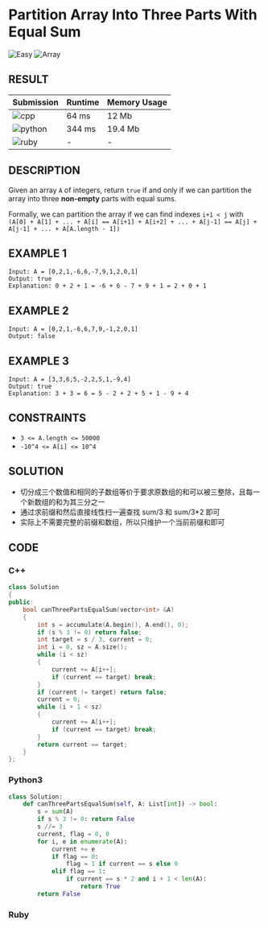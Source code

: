 # Partition Array Into Three Parts With Equal Sum

![Easy](https://img.shields.io/badge/-Easy-5cb85c.svg) ![Array](https://img.shields.io/badge/数组-Array-007ec6.svg)

## RESULT

| Submission                                                         | Runtime | Memory Usage |
| ------------------------------------------------------------------ | ------- | ------------ |
| ![cpp](https://img.shields.io/badge/leetcode1013-cpp-f34b7d.svg)   | 64 ms   | 12 Mb        |
| ![python](https://img.shields.io/badge/leetcode1013-py-3572A5.svg) | 344 ms  | 19.4 Mb      |
| ![ruby](https://img.shields.io/badge/leetcode1013-rb-701516.svg)   | -       | -            |

## DESCRIPTION

Given an array `A` of integers, return `true` if and only if we can partition the array into three **non-empty** parts with equal sums.

Formally, we can partition the array if we can find indexes `i+1 < j` with `(A[0] + A[1] + ... + A[i] == A[i+1] + A[i+2] + ... + A[j-1] == A[j] + A[j-1] + ... + A[A.length - 1])`

## EXAMPLE 1

```plain
Input: A = [0,2,1,-6,6,-7,9,1,2,0,1]
Output: true
Explanation: 0 + 2 + 1 = -6 + 6 - 7 + 9 + 1 = 2 + 0 + 1
```

## EXAMPLE 2

```plain
Input: A = [0,2,1,-6,6,7,9,-1,2,0,1]
Output: false
```

## EXAMPLE 3

```plain
Input: A = [3,3,6,5,-2,2,5,1,-9,4]
Output: true
Explanation: 3 + 3 = 6 = 5 - 2 + 2 + 5 + 1 - 9 + 4
```

## CONSTRAINTS

* `3 <= A.length <= 50000`
* `-10^4 <= A[i] <= 10^4`

## SOLUTION

* 切分成三个数值和相同的子数组等价于要求原数组的和可以被三整除，且每一个新数组的和为其三分之一
* 通过求前缀和然后直接线性扫一遍查找 sum/3 和 sum/3*2 即可
* 实际上不需要完整的前缀和数组，所以只维护一个当前前缀和即可

## CODE

### C++

```cpp
class Solution
{
public:
    bool canThreePartsEqualSum(vector<int> &A)
    {
        int s = accumulate(A.begin(), A.end(), 0);
        if (s % 3 != 0) return false;
        int target = s / 3, current = 0;
        int i = 0, sz = A.size();
        while (i < sz)
        {
            current += A[i++];
            if (current == target) break;
        }
        if (current != target) return false;
        current = 0;
        while (i + 1 < sz)
        {
            current += A[i++];
            if (current == target) break;
        }
        return current == target;
    }
};
```

### Python3

```python
class Solution:
    def canThreePartsEqualSum(self, A: List[int]) -> bool:
        s = sum(A)
        if s % 3 != 0: return False
        s //= 3
        current, flag = 0, 0
        for i, e in enumerate(A):
            current += e
            if flag == 0:
                flag = 1 if current == s else 0
            elif flag == 1:
                if current == s * 2 and i + 1 < len(A):
                    return True
        return False
```

### Ruby

